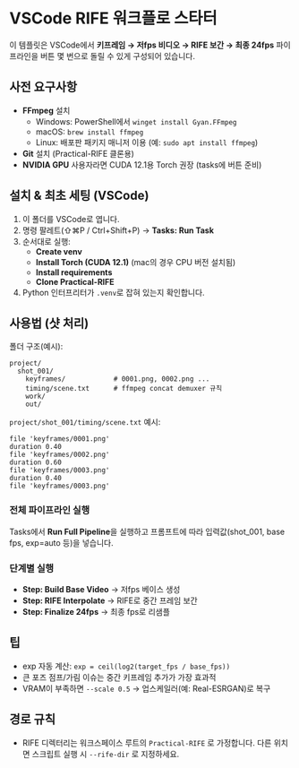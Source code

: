 # VSCode RIFE 워크플로 스타터

이 템플릿은 VSCode에서 **키프레임 → 저fps 비디오 → RIFE 보간 → 최종 24fps** 파이프라인을 버튼 몇 번으로 돌릴 수 있게 구성되어 있습니다.

## 사전 요구사항
- **FFmpeg** 설치
  - Windows: PowerShell에서 `winget install Gyan.FFmpeg`
  - macOS: `brew install ffmpeg`
  - Linux: 배포판 패키지 매니저 이용 (예: `sudo apt install ffmpeg`)
- **Git** 설치 (Practical-RIFE 클론용)
- **NVIDIA GPU** 사용자라면 CUDA 12.1용 Torch 권장 (tasks에 버튼 준비)

## 설치 & 최초 세팅 (VSCode)
1. 이 폴더를 VSCode로 엽니다.
2. 명령 팔레트(⇧⌘P / Ctrl+Shift+P) → **Tasks: Run Task**
3. 순서대로 실행:
   - **Create venv**
   - **Install Torch (CUDA 12.1)**  (mac의 경우 CPU 버전 설치됨)
   - **Install requirements**
   - **Clone Practical-RIFE**
4. Python 인터프리터가 `.venv`로 잡혀 있는지 확인합니다.

## 사용법 (샷 처리)
폴더 구조(예시):
```
project/
  shot_001/
    keyframes/            # 0001.png, 0002.png ...
    timing/scene.txt      # ffmpeg concat demuxer 규칙
    work/
    out/
```
`project/shot_001/timing/scene.txt` 예시:
```
file 'keyframes/0001.png'
duration 0.40
file 'keyframes/0002.png'
duration 0.60
file 'keyframes/0003.png'
duration 0.40
file 'keyframes/0003.png'
```

### 전체 파이프라인 실행
Tasks에서 **Run Full Pipeline**을 실행하고 프롬프트에 따라 입력값(shot_001, base fps, exp=auto 등)을 넣습니다.

### 단계별 실행
- **Step: Build Base Video** → 저fps 베이스 생성
- **Step: RIFE Interpolate** → RIFE로 중간 프레임 보간
- **Step: Finalize 24fps** → 최종 fps로 리샘플

## 팁
- exp 자동 계산: `exp = ceil(log2(target_fps / base_fps))`
- 큰 포즈 점프/가림 이슈는 중간 키프레임 추가가 가장 효과적
- VRAM이 부족하면 `--scale 0.5` → 업스케일러(예: Real-ESRGAN)로 복구

## 경로 규칙
- RIFE 디렉터리는 워크스페이스 루트의 `Practical-RIFE` 로 가정합니다. 다른 위치면 스크립트 실행 시 `--rife-dir` 로 지정하세요.
